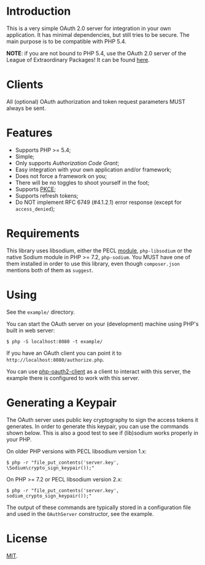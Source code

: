 # Introduction
This is a very simple OAuth 2.0 server for integration in your own application. 
It has minimal dependencies, but still tries to be secure. The main purpose is 
to be compatible with PHP 5.4.

**NOTE**: if you are not bound to PHP 5.4, use the OAuth 2.0 server of 
the League of Extraordinary Packages! It can be found 
[here](https://oauth2.thephpleague.com/).

# Clients

All (optional) OAuth authorization and token request parameters MUST always be
sent.

# Features

- Supports PHP >= 5.4;
- Simple;
- Only supports _Authorization Code Grant_;
- Easy integration with your own application and/or framework;
- Does not force a framework on you;
- There will be no toggles to shoot yourself in the foot;
- Supports [PKCE](https://tools.ietf.org/html/rfc7636);
- Supports refresh tokens;
- Do NOT implement RFC 6749 (#4.1.2.1) error response (except for 
  `access_denied`);

# Requirements

This library uses libsodium, either the PECL 
[module](https://github.com/jedisct1/libsodium-php), `php-libsodium` or the 
native Sodium module in PHP >= 7.2, `php-sodium`. You MUST have one of them 
installed in order to use this library, even though `composer.json` mentions
both of them as `suggest`.

# Using

See the `example/` directory.

You can start the OAuth server on your (development) machine using PHP's built
in web server:

    $ php -S localhost:8080 -t example/

If you have an OAuth client you can point it to 
`http://localhost:8080/authorize.php`.

You can use [php-oauth2-client](https://github.com/fkooman/php-oauth2-client/) 
as a client to interact with this server, the example there is configured 
to work with this server.

# Generating a Keypair

The OAuth server uses public key cryptography to sign the access tokens it 
generates. In order to generate this keypair, you can use the commands shown 
below. This is also a good test to see if (lib)sodium works properly in your
PHP.

On older PHP versions with PECL libsodium version 1.x:

    $ php -r "file_put_contents('server.key', \Sodium\crypto_sign_keypair());"

On PHP >= 7.2 or PECL libsodium version 2.x:

    $ php -r "file_put_contents('server.key', sodium_crypto_sign_keypair());"

The output of these commands are typically stored in a configuration file and
used in the `OAuthServer` constructor, see the example.

# License

[MIT](LICENSE).
